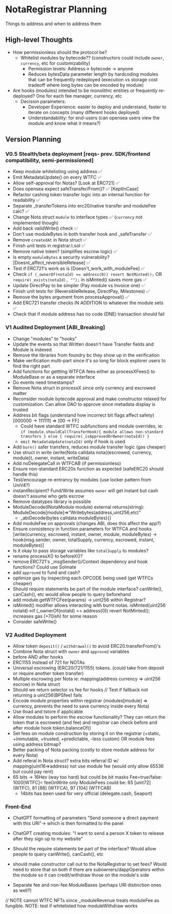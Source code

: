 # NotaRegistrar Planning
Things to address and when to address them
## High-level Thoughts
* How permissionless should the protocol be? 
    * Whitelist modules by bytecode?? (constructors could include `owner`, `currency`, etc for customizability)
        * Permission levels: Address-> bytecode -> anyone
        * Reduces bytesData parameter length by hardcoding modules that can be frequently redeployed (execution vs storage cost tradeoff where long bytes can be encoded by module)
* Are hooks (modules) intended to be monolithic entities or frequently re-deployed? One for each fee manager, currency, etc
    * Decision parameters: 
        * Developer Experience: easier to deploy and understand, faster to iterate on concepts (many different hooks deployed)
        * Understandability: for end-users (can opensea users view the module and know what it means?)

## Version Planning
### V0.5 Stealth/beta deployment [reqs- prev. SDK/frontend compatibility, semi-permissioned]
* Keep module whitelisting using address ✅
* Emit MetadataUpdate() on every WTFC ✅
* Allow self-approval for Notas? [Look at ERC721] ✅
* Does opensea expect safeTransfer/From()? ✅ [KeptInCase]
* Refactor cashing token transfer logic into an internal function for readability ✅
* Separate _transferTokens into erc20/native transfer and moduleFee calc? ✅
* Change Nota struct `module` to interface types ✅ (`currency` not implemented though)
* Add back validWrite() check ✅
* Don't use moduleBytes in both transfer hook and _safeTransfer ✅
* Remove `createdAt` in Nota struct ✅
* Finish unit tests in registrar.t.sol ✅
* Remove native token? (simplifies escrow logic) ✅
* Is empty `moduleBytes` a security vulnerability? [Doesnt_affect_reversibleRelease] ✅
* Test if ERC721's work as is [Doesn't_work_with_moduleFee] ✅
* Check `if (_ownerOf(notaId) == address(0)) revert NotMinted();` OR `require(_exists(notaId), "");` in isMinted() saves more gas ✅
* Update DirectPay to be simpler (Pay module vs Invoice one) ✅
* Finish unit tests for (ReversibleRelease, DirectPay, Milestones) ✅
* Remove the bytes argument from processApproval() ✅
* Add ERC721 transfer checks IN ADDITION to whatever the module sets ✅
* Check that if module address has no code (DNE) transaction should fail

### V1 Audited Deployment [ABI_Breaking]
* Change "modules" to "hooks"
* Update the events so that Written doesn't have Transfer fields and Module is indexed
* Remove the libraries from foundry bc they show up in the verification
* Make verification multi-part since it's so long for block explorer users to find the right part
* Add functions for gettting WTFCA fees either as processXFees() to ModuleBase or as a separate interface
* Do events need timestamps?
* Remove Nota struct in processX since only currency and escrowed matter
* Reconsider module bytecode approval and make constructor relaxed for customization. Can allow DAO to approve since metadata display is trusted
* Address bit flags (understand how incorrect bit flags affect safety)     [000000 -> 111111] => [00 -> FF]
    * Could have standard WTFC subfunctions and module overrides, ie: `if (module.shouldCallTransferHook){ module allows non-standard transfers } else { require(_isApprovedOrOwner(notaId)) }`
    * `emit MetadataUpdate(notaId)` only if hook is used
* Add `burn()` safer transfers, reduces module transfer logic (gas cheaper)
* Use struct in write (write(Nota calldata nota({escrowed, currency, module}), owner, instant, writeData)
* Add noDelegateCall in WTFCAB (if permissionless)
* Ensure non-standard ERC20s function as expected (safeERC20 should handle this)
* Test/encourage re-entrancy by modules (use locker pattern from UniV4?)
* instantRecipient? Fund/Write assumes `owner` will get instant but cash doesn't assume who gets escrow
* Remove datatypes library is possible
* ModuleDecode(INotaModule module) external returns(string): ModuleDecode[module]=>“Writebytes(address,uint256,etc)”
    * _abiDecode(bytes calldata moduleBytes){}
* Add moduleFee on approvals (changes ABI, does this affect the app?)
* Ensure consistency in function parameters for WTFCA and hooks
    [write(currency, escrowed, instant, owner, module, moduleBytes) -> 
     hook(msg.sender, owner, totalSupply, currency, escrowed, instant, moduleBytes)]
* Is it okay to pass storage variables like `totalSupply` to modules?
* rename processX() to beforeX()?
* remove ERC721's _msgSender()/Context dependency and hook functions? Could use Solmate
* add `approved` to fund and cash?
* optimize gas by inspecting each OPCODE being used (get WTFCs cheaper)
* Should require statements be part of the module interface? canWrite(), canCash(), etc would allow people to query beforehand
* add module.getWTFCFee(params) -> uint256 within Registrar?
* isMinted() modifier allows interacting with burnt notas. isMinted(uint256 notaId)->if (_ownerOf(notaId) == address(0)) revert NotMinted(); increases gas (+70ish) for some reason
* Consider safeWrite()

### V2 Audited Deployment
* Allow token `deposit()` / `withdrawal()` to avoid ERC20.transferFrom()'s
* Combine Nota struct with `owner` and `approved` variables
* before AND after hooks 
* ERC1155 instead of 721 for NOTAs
* Universal escrowing (ERC20/721/1155) tokens. (could take from deposit or require another token transfer)
* Multiple escrowing per Nota ie: mapping(address currency => uint256 escrow) in Nota struct
* Should we return selector vs fee for hooks  // Test if fallback not returning a uint256(BPSfee) fails
* Encode module properties within registrar (modules[module] => currency, prevents the need to save currency inside every Nota)
* Use tload and tstore if applicable
* Allow modules to perform the escrow functionality? They can return the token that is escrowed (and fee) and registrar can check before and after module hook token.balanceOf()
* Set fees on module construction by storing it on the registrar (+static, +immutable, +trusted, +predictable, -less custom) OR module fees using address bitmap? 
* Better packing of Nota packing (costly to store module address for every Nota) 
* Add referal in Nota struct? extra bits referral ID w/ mapping(uint16=>address) not use module fee (would only allow 65536 but could pay rent)
* 65 bits -> 16Hex (way too hard) but could be bit masks Fee=true/false: 1000[WTFC]= feeOnWrite only
    ModuleFees could be: 65 [uint72] (WTFC), 81 [88] (WTFCA), 97 [104] (WTFCAB)
    * 14bits has been used for very official (delegate.cash, Seaport)


### Front-End
* ChatGPT formatting of parameters "Send someone a direct payment with this URI"-> which is then formatted to the panel
* ChatGPT creating modules: "I want to send a person X token to release after they sign up to my website"

* Should the require statements be part of the interface? Would allow people to query canWrite(), canCash(), etc
* should make constructor call out to the NotaRegistrar to set fees? Would need to store that on both if there are subowners/dappOperators within the module so it can credit/withdraw those on the module's side
* Separate fee and non-fee ModuleBases (perhaps URI distinction ones as well?)

// NOTE cannot WTFC NFTs since _moduleRevenue treats moduleFee as fungible. NOTE: test if whitelisted how moduleWithdraw works
